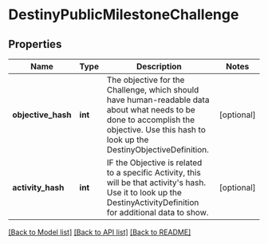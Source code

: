 # DestinyPublicMilestoneChallenge

## Properties
Name | Type | Description | Notes
------------ | ------------- | ------------- | -------------
**objective_hash** | **int** | The objective for the Challenge, which should have human-readable data about what needs to be done to accomplish the objective. Use this hash to look up the DestinyObjectiveDefinition. | [optional] 
**activity_hash** | **int** | IF the Objective is related to a specific Activity, this will be that activity&#39;s hash. Use it to look up the DestinyActivityDefinition for additional data to show. | [optional] 

[[Back to Model list]](../README.md#documentation-for-models) [[Back to API list]](../README.md#documentation-for-api-endpoints) [[Back to README]](../README.md)


